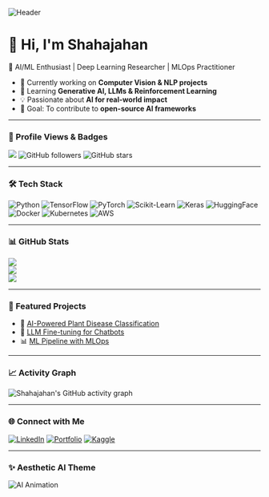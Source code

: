 <!-- Header Banner -->
![Header](https://github.com/shahajahanZB/shahajahanZB/blob/main/assets/header.png)

# 👋 Hi, I'm Shahajahan  
🚀 AI/ML Enthusiast | Deep Learning Researcher | MLOps Practitioner  

- 🔭 Currently working on **Computer Vision & NLP projects**  
- 🌱 Learning **Generative AI, LLMs & Reinforcement Learning**  
- 💡 Passionate about **AI for real-world impact**  
- 🎯 Goal: To contribute to **open-source AI frameworks**

---

### 👀 Profile Views & Badges
![](https://komarev.com/ghpvc/?username=shahajahanZB&style=flat-square&color=blue)
![GitHub followers](https://img.shields.io/github/followers/shahajahanZB?style=social)
![GitHub stars](https://img.shields.io/github/stars/shahajahanZB?style=social)

---

### 🛠️ Tech Stack
![Python](https://img.shields.io/badge/Python-3776AB?style=for-the-badge&logo=python&logoColor=white)
![TensorFlow](https://img.shields.io/badge/TensorFlow-FF6F00?style=for-the-badge&logo=tensorflow&logoColor=white)
![PyTorch](https://img.shields.io/badge/PyTorch-EE4C2C?style=for-the-badge&logo=pytorch&logoColor=white)
![Scikit-Learn](https://img.shields.io/badge/Scikit--Learn-F7931E?style=for-the-badge&logo=scikitlearn&logoColor=white)
![Keras](https://img.shields.io/badge/Keras-D00000?style=for-the-badge&logo=keras&logoColor=white)
![HuggingFace](https://img.shields.io/badge/HuggingFace-FFD21E?style=for-the-badge&logo=huggingface&logoColor=black)  
![Docker](https://img.shields.io/badge/Docker-2496ED?style=for-the-badge&logo=docker&logoColor=white)
![Kubernetes](https://img.shields.io/badge/Kubernetes-326CE5?style=for-the-badge&logo=kubernetes&logoColor=white)
![AWS](https://img.shields.io/badge/AWS-232F3E?style=for-the-badge&logo=amazonaws&logoColor=white)

---

### 📊 GitHub Stats
![](https://github-readme-stats.vercel.app/api?username=shahajahanZB&show_icons=true&theme=tokyonight)  
![](https://github-readme-streak-stats.herokuapp.com/?user=shahajahanZB&theme=tokyonight)  
![](https://github-readme-stats.vercel.app/api/top-langs/?username=shahajahanZB&layout=compact&theme=tokyonight)

---

### 🔬 Featured Projects
- 🤖 [AI-Powered Plant Disease Classification](https://github.com/shahajahanZB/project1)
- 🧠 [LLM Fine-tuning for Chatbots](https://github.com/shahajahanZB/project2)
- 📊 [ML Pipeline with MLOps](https://github.com/shahajahanZB/project3)

---

### 📈 Activity Graph
![Shahajahan's GitHub activity graph](https://github-readme-activity-graph.vercel.app/graph?username=shahajahanZB&theme=tokyo-night)

---

### 🌐 Connect with Me
[![LinkedIn](https://img.shields.io/badge/LinkedIn-0e76a8?style=for-the-badge&logo=linkedin&logoColor=white)](https://linkedin.com/in/shahajahanZB)
[![Portfolio](https://img.shields.io/badge/Portfolio-000?style=for-the-badge&logo=web&logoColor=white)](https://yourportfolio.com)
[![Kaggle](https://img.shields.io/badge/Kaggle-20BEFF?style=for-the-badge&logo=kaggle&logoColor=white)](https://kaggle.com/shahajahanZB)

---

### ✨ Aesthetic AI Theme
![AI Animation](https://raw.githubusercontent.com/rahulbanerjee26/githubProfileReadmeGenerator/main/gifs/computer.gif)
